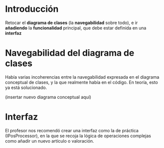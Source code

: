 # Introducción #

Retocar el **diagrama de clases** (la **navegabilidad** sobre todo), e ir **añadiendo** la **funcionalidad** principal, que debe estar definida en una **interfaz**


# Navegabilidad del diagrama de clases #

Había varias incoherencias entre la navegabilidad expresada en el diagrama conceptual de clases, y la que realmente había en el código. En teoría, esto ya está solucionado.

(insertar nuevo diagrama conceptual aquí)

# Interfaz #

El profesor nos recomendó crear una interfaz como la de práctica (IPosProcessor), en la que se recoja la lógica de operaciones complejas como añadir un nuevo artículo o valoración.